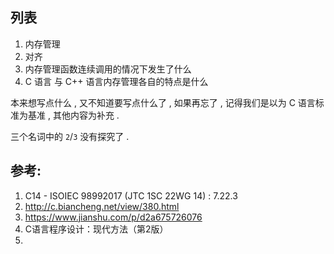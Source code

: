 

## 列表

1. 内存管理
2. 对齐
3. 内存管理函数连续调用的情况下发生了什么 
4. C 语言 与 C++ 语言内存管理各自的特点是什么


本来想写点什么 , 又不知道要写点什么了 , 如果再忘了 , 记得我们是以为 C 语言标准为基准 , 其他内容为补充 . 

三个名词中的 `2`/`3` 没有探究了 . 





## 参考: 
1. C14 - ISOIEC 98992017 (JTC 1SC 22WG 14)  :   7.22.3
2. http://c.biancheng.net/view/380.html
3. https://www.jianshu.com/p/d2a675726076
4. C语言程序设计：现代方法（第2版）
5. 